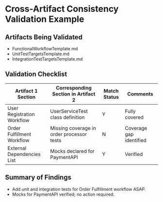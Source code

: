 # Cross-Artifact Consistency Validation Example

## Artifacts Being Validated

- FunctionalWorkflowTemplate.md
- UnitTestTargetsTemplate.md
- IntegrationTestTargetsTemplate.md

## Validation Checklist

| Artifact 1 Section         | Corresponding Section in Artifact 2    | Match Status | Comments                      |
|---------------------------|---------------------------------------|--------------|------------------------------|
| User Registration Workflow | UserServiceTest class definition       | Y            | Fully covered                |
| Order Fulfillment Workflow  | Missing coverage in order processor tests | N          | Coverage gap identified      |
| External Dependencies List  | Mocks declared for PaymentAPI          | Y            | Verified                     |

## Summary of Findings

- Add unit and integration tests for Order Fulfillment workflow ASAP.
- Mocks for PaymentAPI verified; no action required.
